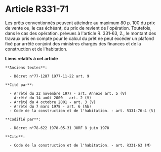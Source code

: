 # Article R331-71

Les prêts conventionnés peuvent atteindre au maximum 80 p. 100 du prix de vente ou, le cas échéant, du prix de revient de
l'opération. Toutefois, dans le cas des opération. prévues à l'article R. 331-63, 2., le montant des travaux pris en compte
pour le calcul du prêt ne peut excéder un plafond fixé par arrêté conjoint des ministres chargés des finances et de la
construction et de l'habitation.

**Liens relatifs à cet article**

	**Anciens textes**:

	  - Décret n°77-1287 1977-11-22 art. 9

	**Cité par**:

	  - Arrêté du 22 novembre 1977 - art. Annexe art. 5 (V)
	  - Arrêté du 14 août 2000 - art. 2 (V)
	  - Arrêté du 4 octobre 2001 - art. 3 (V)
	  - Arrêté du 7 mars 1978 - art. 6 (Ab)
	  - Code de la construction et de l'habitation. - art. R331-76-4 (V)

	**Codifié par**:

	  - Décret n°78-622 1978-05-31 JORF 8 juin 1978

	**Cite**:

	  - Code de la construction et de l'habitation. - art. R331-63 (M)
